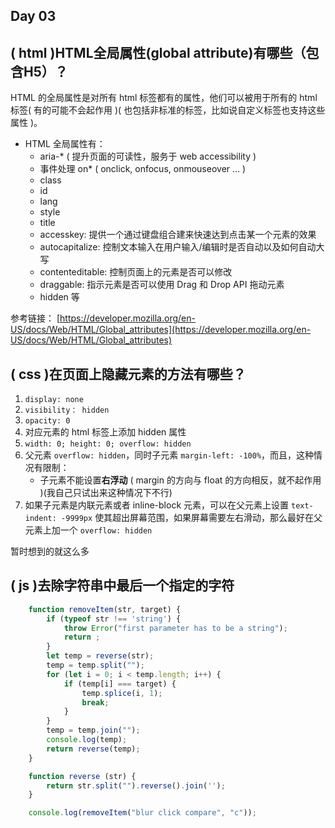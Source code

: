 Day 03
------------

## ( html )HTML全局属性(global attribute)有哪些（包含H5）？
HTML 的全局属性是对所有 html 标签都有的属性，他们可以被用于所有的 html 标签( 有的可能不会起作用 )( 也包括非标准的标签，比如说自定义标签也支持这些属性 )。   

- HTML 全局属性有：
    - aria-* ( 提升页面的可读性，服务于 web accessibility )
    - 事件处理 on* ( onclick, onfocus, onmouseover ... )
    - class
    - id
    - lang
    - style
    - title
    - accesskey: 提供一个通过键盘组合建来快速达到点击某一个元素的效果
    - autocapitalize: 控制文本输入在用户输入/编辑时是否自动以及如何自动大写
    - contenteditable: 控制页面上的元素是否可以修改
    - draggable: 指示元素是否可以使用 Drag 和 Drop API 拖动元素
    - hidden
    等
    
参考链接：
[https://developer.mozilla.org/en-US/docs/Web/HTML/Global_attributes](https://developer.mozilla.org/en-US/docs/Web/HTML/Global_attributes)

## ( css )在页面上隐藏元素的方法有哪些？

1. `display: none`
2. `visibility： hidden`
3. `opacity: 0`
4. 对应元素的 html 标签上添加 hidden 属性
5. `width: 0; height: 0; overflow: hidden`
6. 父元素 `overflow: hidden`，同时子元素 `margin-left: -100%`，而且，这种情况有限制：
    - 子元素不能设置**右浮动** ( margin 的方向与 float 的方向相反，就不起作用 )(我自己只试出来这种情况下不行)
7. 如果子元素是内联元素或者 inline-block 元素，可以在父元素上设置 `text-indent: -9999px` 使其超出屏幕范围，如果屏幕需要左右滑动，那么最好在父元素上加一个 `overflow: hidden`

暂时想到的就这么多
## ( js )去除字符串中最后一个指定的字符

```javascript
    function removeItem(str, target) {
        if (typeof str !== 'string') {
            throw Error("first parameter has to be a string");
            return ;
        }
        let temp = reverse(str);
        temp = temp.split("");
        for (let i = 0; i < temp.length; i++) {
            if (temp[i] === target) {
                temp.splice(i, 1);
                break;
            }
        }
        temp = temp.join("");
        console.log(temp);
        return reverse(temp);
    }

    function reverse (str) {
        return str.split("").reverse().join('');
    }

    console.log(removeItem("blur click compare", "c"));
```